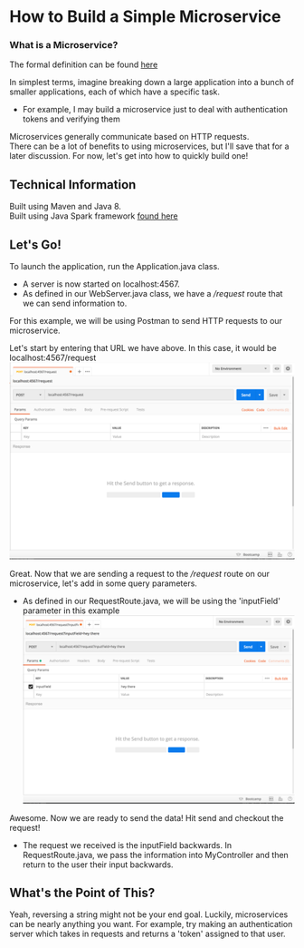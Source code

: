 # How to Build a Simple Microservice
### What is a Microservice?

The formal definition can be found [here](https://en.wikipedia.org/wiki/Microservices)

In simplest terms, imagine breaking down a large application into a bunch of smaller applications, each of which have a specific task.
* For example, I may build a microservice just to deal with authentication tokens and verifying them  

Microservices generally communicate based on HTTP requests.<br>
There can be a lot of benefits to using microservices, but I'll save that for a later discussion. For now, let's get into how to quickly build one!

## Technical Information
Built using Maven and Java 8.<br>
Built using Java Spark framework [found here](http://sparkjava.com/)

## Let's Go!
To launch the application, run the Application.java class.

* A server is now started on localhost:4567.
* As defined in our WebServer.java class, we have a */request* route that we can send information to.

For this example, we will be using Postman to send HTTP requests to our microservice.

Let's start by entering that URL we have above. In this case, it would be localhost:4567/request
![Postman image](docs/postman1.png)

Great. Now that we are sending a request to the */request* route on our microservice, let's add in some query parameters.
* As defined in our RequestRoute.java, we will be using the 'inputField' parameter in this example
![Postman image](docs/postman2.png)

Awesome. Now we are ready to send the data! Hit send and checkout the request!
* The request we received is the inputField backwards. In RequestRoute.java, we pass the information into MyController and then return to the user their input backwards.

## What's the Point of This?
Yeah, reversing a string might not be your end goal. Luckily, microservices can be nearly anything you want. For example, try making an
 authentication server which takes in requests and returns a 'token' assigned to that user.